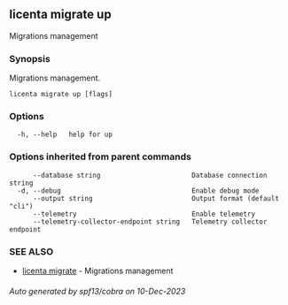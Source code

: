 ## licenta migrate up

Migrations management

### Synopsis

Migrations management.

```
licenta migrate up [flags]
```

### Options

```
  -h, --help   help for up
```

### Options inherited from parent commands

```
      --database string                       Database connection string
  -d, --debug                                 Enable debug mode
      --output string                         Output format (default "cli")
      --telemetry                             Enable telemetry
      --telemetry-collector-endpoint string   Telemetry collector endpoint
```

### SEE ALSO

* [licenta migrate](licenta_migrate.md)	 - Migrations management

###### Auto generated by spf13/cobra on 10-Dec-2023
